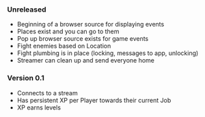 ### Unreleased
- Beginning of a browser source for displaying events
- Places exist and you can go to them
- Pop up browser source exists for game events
- Fight enemies based on Location
- Fight plumbing is in place (locking, messages to app, unlocking)
- Streamer can clean up and send everyone home

### Version 0.1
- Connects to a stream
- Has persistent XP per Player towards their current Job
- XP earns levels
